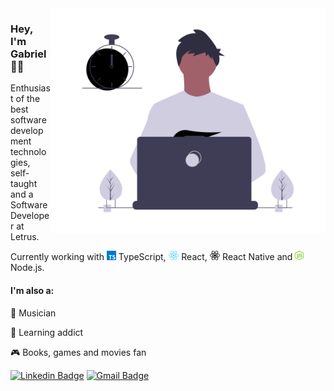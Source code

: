 <img src="https://github.com/gabrielsanttana/gabrielsanttana/blob/master/.github/gabriel.png?raw=true" width="440px" height="360px"  align='right' />

### Hey, I'm Gabriel 👋🏼

<p>Enthusiast of the best software development technologies, self-taught and a Software Developer at Letrus.</p>

<p>Currently working with <img src="https://github.com/gabrielsanttana/gabrielsanttana/blob/master/.github/typescript.png" alt="react" height="15"> TypeScript, <img src="https://github.com/gabrielsanttana/gabrielsanttana/blob/master/.github/react.png" alt="react" height="15"> React, <img src="https://github.com/gabrielsanttana/gabrielsanttana/blob/master/.github/react-native.png" alt="react-native" height="15"> React Native and <img src="https://github.com/gabrielsanttana/gabrielsanttana/blob/master/.github/nodejs.png" alt="nodejs" height="15"> Node.js.</p>

<h4>I'm also a:</h4>

🎸 Musician

🧠 Learning addict

🎮 Books, games and movies fan

[![Linkedin Badge](https://img.shields.io/badge/-Gabriel%20Santana-blue?style=flat-square&logo=Linkedin&logoColor=white&link=https://www.linkedin.com/in/gabrielsanttana)](https://www.linkedin.com/in/gabrielsanttana)
[![Gmail Badge](https://img.shields.io/badge/-Gmail-c14438?style=flat-square&logo=Gmail&logoColor=white&link=mailto:gabriel.gsantana7@gmail.com)](mailto:gabriel.gsantana7@gmail.com)
